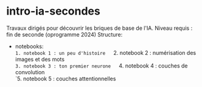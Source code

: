 # intro-ia-secondes

Travaux dirigés pour découvrir les briques de base de l'IA.
Niveau requis : fin de seconde (oprogramme 2024)
Structure:  

* notebooks:  
    `1. notebook 1 : un peu d'histoire  
    `2. notebook 2 : numérisation des images et des mots  
    `3. notebook 3 : ton premier neurone  
    `4. notebook 4 : couches de convolution  
    `5. notebook 5 : couches attentionnelles  
